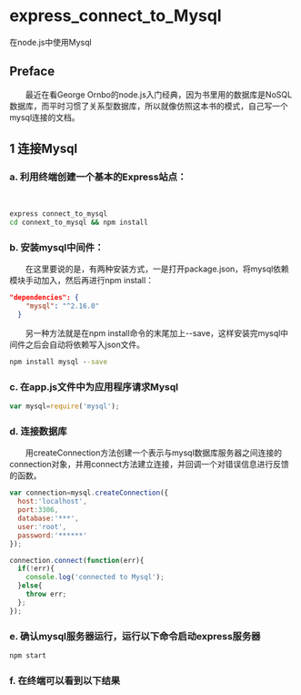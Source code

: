 # express_connect_to_Mysql
在node.js中使用Mysql

## Preface
&emsp;&emsp;最近在看George Ornbo的node.js入门经典，因为书里用的数据库是NoSQL数据库，而平时习惯了关系型数据库，所以就像仿照这本书的模式，自己写一个mysql连接的文档。
## 1 连接Mysql
### a. 利用终端创建一个基本的Express站点：  
&emsp;&emsp;
```cmd
express connect_to_mysql
cd connext_to_mysql && npm install
```
### b. 安装mysql中间件：  
&emsp;&emsp;在这里要说的是，有两种安装方式，一是打开package.json，将mysql依赖模块手动加入，然后再进行npm install：
```json
"dependencies": {
    "mysql": "^2.16.0"
  }
```
&emsp;&emsp;另一种方法就是在npm install命令的末尾加上--save，这样安装完mysql中间件之后会自动将依赖写入json文件。
```cmd
npm install mysql --save
```
### c. 在app.js文件中为应用程序请求Mysql  
```javascript
var mysql=require('mysql');
```
### d. 连接数据库 
&emsp;&emsp;用createConnection方法创建一个表示与mysql数据库服务器之间连接的connection对象，并用connect方法建立连接，并回调一个对错误信息进行反馈的函数。
```javascript
var connection=mysql.createConnection({
  host:'localhost',
  port:3306,
  database:'***',
  user:'root',
  password:'******'
});

connection.connect(function(err){
  if(!err){
    console.log('connected to Mysql');
  }else{
    throw err;
  };
});
```
### e. 确认mysql服务器运行，运行以下命令启动express服务器  
```cmd
npm start
```
### f. 在终端可以看到以下结果
